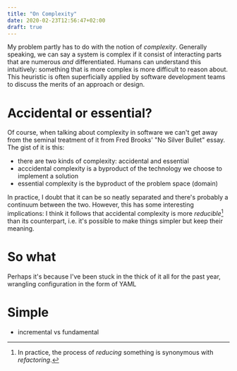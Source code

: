 ```yaml
---
title: "On Complexity"
date: 2020-02-23T12:56:47+02:00
draft: true
---
```

My problem partly has to do with the notion of _complexity_. Generally speaking, we can say a system is complex if it consist of interacting parts that are numerous _and_ differentiated. 
Humans can understand this intuitively: something that is more complex is more difficult to reason about.
This heuristic is often superficially applied by software development teams to discuss the merits of an approach or design.

# Accidental or essential?

Of course, when talking about complexity in software we can't get away from the seminal treatment of it from Fred Brooks' "No Silver Bullet" essay. The gist of it is this: 

- there are two kinds of complexity: accidental and essential
- acccidental complexity is a byproduct of the technology we choose to implement a solution
- essential complexity is the byproduct of the problem space (domain)

In practice, I doubt that it can be so neatly separated and there's probably a continuum between the two. However, this has some interesting implications: I think it follows that accidental complexity is more _reducible_[^refactoring] than its counterpart, i.e. it's possible to make things simpler but keep their meaning. 

# So what

Perhaps it's because I've been stuck in the thick of it all for the past year, wrangling configuration in the form of YAML 

# Simple 

- incremental vs fundamental

[^refactoring]: In practice, the process of _reducing_ something is synonymous with _refactoring_. 